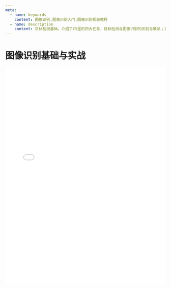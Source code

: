 ```yaml
---
meta:
  - name: keywords
    content: 图像识别,图像识别入门,图像识别视频教程
  - name: description
    content: 目标检测基础。介绍了CV里的四大任务，目标检测与图像识别的区别与联系；目标检测的分类，以及常见的关键词术语。
---
```


# 图像识别基础与实战

<iframe src="//player.bilibili.com/player.html?aid=73304945&cid=125390852&page=1" scrolling="no" border="0" frameborder="no" framespacing="0" allowfullscreen="true" style="max-height: 680px; height: 55vh; width: 100%;">
视频正在加载中，请稍等...
</iframe>
